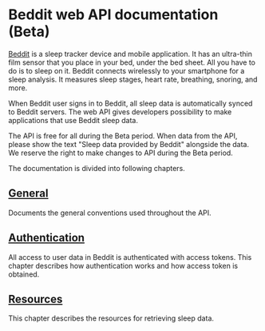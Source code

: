 # Beddit web API documentation (Beta)

[Beddit](http://www.beddit.com) is a sleep tracker device and mobile
application. It has an ultra-thin film sensor that you place in your bed, under
the bed sheet. All you have to do is to sleep on it. Beddit connects wirelessly
to your smartphone for a sleep analysis. It measures sleep stages, heart rate,
breathing, snoring, and more.

When Beddit user signs in to Beddit, all sleep data is automatically synced to
Beddit servers. The web API gives developers possibility to make applications
that use Beddit sleep data.

The API is free for all during the Beta period. When data from the API,
please show the text "Sleep data provided by Beddit" alongside the data.
We reserve the right to make changes to API during the Beta period.

The documentation is divided into following chapters.

## [General](1-General.md)

Documents the general conventions used throughout the API.

## [Authentication](2-Authentication.md)

All access to user data in Beddit is authenticated with access tokens. This
chapter describes how authentication works and how access token is obtained.

## [Resources](3-Resources.md)

This chapter describes the resources for retrieving sleep data.
